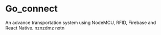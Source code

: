 # Go_connect
An advance transportation system using NodeMCU, RFID, Firebase and React Native.
nznzdmz nxtn
